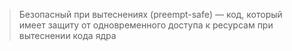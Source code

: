> Безопасный при вытеснениях (preempt-safe) — код, который имеет защиту от одновременного доступа к ресурсам при вытеснении кода ядра